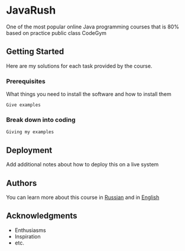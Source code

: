 # JavaRush

One of the most popular online Java programming courses that is 80% based on practice public class CodeGym

## Getting Started

Here are my solutions for each task provided by the course.

### Prerequisites

What things you need to install the software and how to install them

```
Give examples
```

### Break down into coding

```
Giving my examples
```

## Deployment

Add additional notes about how to deploy this on a live system

## Authors

You can learn more about this course in [Russian](http://javarush.ru/) and in [English](https://codegym.cc/) 

## Acknowledgments

* Enthusiasms
* Inspiration
* etc.